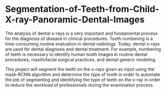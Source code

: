 # Segmentation-of-Teeth-from-Child-X-ray-Panoramic-Dental-Images

The analysis of dental x-rays is a very important and fundamental process for the
diagnosis of disease in clinical procedures. Tooth numbering is a time-consuming
routine evaluation in dental radiology. Today, dental x-rays are used for dental
diagnosis and dental treatment. For example, numbering of teeth is necessary to
identify human tooth images in routine dental procedures, maxillofacial surgical
practices, and dental generic modeling.

This project will segment the teeth on the x-rays given as input using the mask-RCNN
algorithm and determine the type of tooth in order to automate the job of segmenting
and identifying the type of teeth on the x-ray in order to reduce the workload of
professionals during the examination process.
